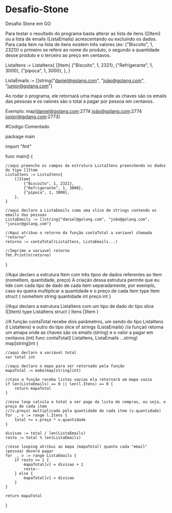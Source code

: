 # Desafio-Stone
Desafio Stone em GO

Para testar o resultado do programa basta alterar as lista de itens ([]Item) ou a lista de emails (ListaEmails) acrescentando ou excluindo os dados. Para cada item na lista de itens existem três valores (ex: {"Biscoito", 1, 2321}) o primeiro se refere ao nome do produto, o segundo a quantidade desse produto e o terceiro ao preço em centavos. 

ListaItens := ListaItens{
		[]Item{
			{"Biscoito", 1, 2321},
			{"Refrigerante", 1, 3000},
			{"pipoca", 1, 3000},
		},
	}
  
  ListaEmails := []string{"daniel@golang.com", "joão@golang.com", "junior@golang.com"}
  
  
  Ao rodar o programa, ele retornará uma mapa onde as chaves são os emails das pessoas e os valores são o total a pagar por pessoa em centavos.  
  
  Exemplo: map[daniel@golang.com:2774 joão@golang.com:2774 junior@golang.com:2773] 
  
  
  
  #Código Comentado
  
  
package main

import "fmt"

func main() {

	//aqui preencho os campos da estrutura ListaItens preenchendo os dados do tipo []Item
	ListaItens := ListaItens{
		[]Item{
			{"Biscoito", 1, 2321},
			{"Refrigerante", 1, 3000},
			{"pipoca", 1, 3000},
		},
	}

	//aqui declaro a ListaEmails como uma slice de strings contendo os emails das pessoas
	ListaEmails := []string{"daniel@golang.com", "joão@golang.com", "junior@golang.com"}

	//Aqui atribuo o retorno da função contaTotal a variavel chamada "retorno"
	retorno := contaTotal(ListaItens, ListaEmails...)

	//Imprimo a variavel retorno
	fmt.Println(retorno)
}

//Aqui declaro a estrutura Item com três tipos de dados referentes ao Item (nomeItem, quantidade, preço)
A criação dessa estrutura permite que eu lide com cada tipo de dado de cada item separadamente, por exemplo, caso eu queira multiplicar a quantidade e o preço de cada item
type Item struct {
	nomeItem   string
	quantidade int
	preço      int
}

//Aqui declaro a estrutura ListaItens com um tipo de dado do tipo slice ([]Item)
type ListaItens struct {
	Itens []Item
}

//A função contaTotal recebe dois parâmetros, um sendo do tipo ListaItens (l ListaItens) e outro do tipo slice of strings (ListaEmails)
//a funçaõ retorna um amapa onde as chaves são os emails (string) e o valor a pagar em centavos (int)
func contaTotal(l ListaItens, ListaEmails ...string) map[string]int {

	//aqui declaro a variável total
	var total int

	//aqui declaro o mapa para ser retornado pela função
	mapaTotal := make(map[string]int)

	//Caso a função receba listas vazias ela retornará um mapa vazio
	if len(ListaEmails) == 0 || len(l.Itens) == 0 {
		return mapaTotal
	}

	//esse loop calcula o total a ser pago da lista de compras, ou seja, o preço de cada item
	//(v.preço) multiplicado pela quantidade de cada item (v.quantidade)
	for _, v := range l.Itens {
		total += v.preço * v.quantidade
	}

	divisao := total / len(ListaEmails)
	resto := total % len(ListaEmails)

	//esse looping atribui ao mapa (mapaTotal) quanto cada "email" (pessoa) deverá pagar
	for _, v := range ListaEmails {
		if resto >= 1 {
			mapaTotal[v] = divisao + 1
			resto--
		} else {
			mapaTotal[v] = divisao
		}
	}

	return mapaTotal

}
